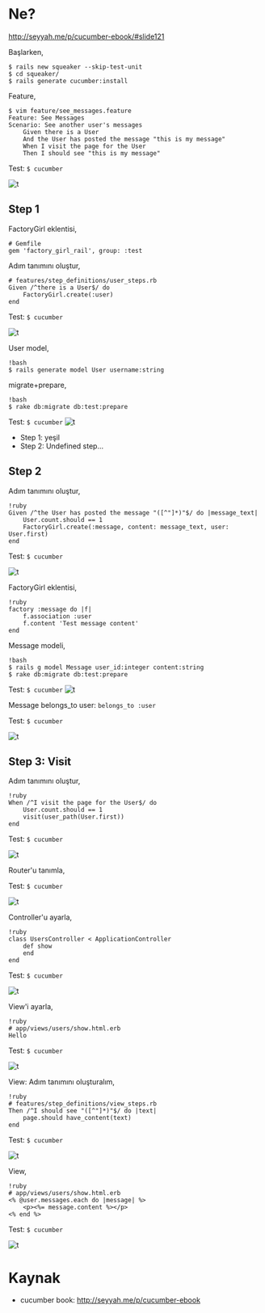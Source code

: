 # Ne?

http://seyyah.me/p/cucumber-ebook/#slide121

Başlarken,

    $ rails new squeaker --skip-test-unit
    $ cd squeaker/
    $ rails generate cucumber:install

Feature,

    $ vim feature/see_messages.feature
    Feature: See Messages
    Scenario: See another user's messages
        Given there is a User
        And the User has posted the message "this is my message"
        When I visit the page for the User
        Then I should see "this is my message"

Test: `$ cucumber`

![t](http://i.imgur.com/jJZ1O.png)

## Step 1

FactoryGirl eklentisi,

    # Gemfile
    gem 'factory_girl_rail', group: :test

Adım tanımını oluştur,

    # features/step_definitions/user_steps.rb
    Given /^there is a User$/ do
        FactoryGirl.create(:user)
    end

Test: `$ cucumber`

![t](http://i.imgur.com/GaEj5.png)

User model,

    !bash
    $ rails generate model User username:string

migrate+prepare,

    !bash
    $ rake db:migrate db:test:prepare

Test: `$ cucumber`
![t](http://i.imgur.com/XmV4y.png)

- Step 1: yeşil
- Step 2: Undefined step...

## Step 2

Adım tanımını oluştur,

    !ruby
    Given /^the User has posted the message "([^"]*)"$/ do |message_text|
        User.count.should == 1
        FactoryGirl.create(:message, content: message_text, user: User.first)
    end

Test: `$ cucumber`

![t](http://i.imgur.com/Gjzhc.png)

FactoryGirl eklentisi,

    !ruby
    factory :message do |f|
        f.association :user
        f.content 'Test message content'
    end

Message modeli,

    !bash
    $ rails g model Message user_id:integer content:string
    $ rake db:migrate db:test:prepare

Test: `$ cucumber`
![t](http://i.imgur.com/Vn02j.png)

Message belongs_to user: `belongs_to :user`

Test: `$ cucumber`

![t](http://i.imgur.com/wx9z2.png)

## Step 3: Visit

Adım tanımını oluştur,

    !ruby
    When /^I visit the page for the User$/ do
        User.count.should == 1
        visit(user_path(User.first))
    end

Test: `$ cucumber`

![t](http://i.imgur.com/rjjlF.png)

Router'u tanımla,

Test: `$ cucumber`

![t](http://i.imgur.com/TEs85.png)

Controller'u ayarla,

    !ruby
    class UsersController < ApplicationController
        def show
        end
    end

Test: `$ cucumber`

![t](http://i.imgur.com/2qYcK.png)

View'i ayarla,

    !ruby
    # app/views/users/show.html.erb
    Hello

Test: `$ cucumber`

![t](http://i.imgur.com/RPsPy.png)

View: Adım tanımını oluşturalım,

    !ruby
    # features/step_definitions/view_steps.rb
    Then /^I should see "([^"]*)"$/ do |text|
        page.should have_content(text)
    end

Test: `$ cucumber`

![t](http://i.imgur.com/XhhZm.png)

View,

    !ruby
    # app/views/users/show.html.erb
    <% @user.messages.each do |message| %>
        <p><%= message.content %></p>
    <% end %>

Test: `$ cucumber`

![t](http://i.imgur.com/196pc.png)

# Kaynak

- cucumber book: http://seyyah.me/p/cucumber-ebook
